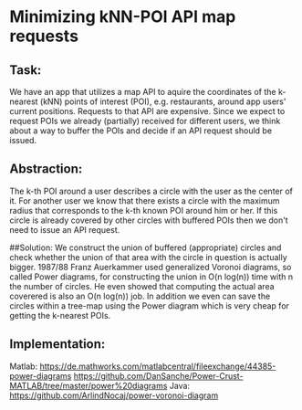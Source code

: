 # Minimizing kNN-POI API map requests

## Task: 
We have an app that utilizes a map API to aquire the coordinates
of the k-nearest (kNN) points of interest (POI), e.g. restaurants, around app users' current positions.
Requests to that API are expensive.
Since we expect to request POIs we already (partially) received for different users, we think about
a way to buffer the POIs and decide if an API request should be issued.

## Abstraction:
The k-th POI around a user describes a circle with the user as the center of it.
For another user we know that there exists a circle with the maximum radius that corresponds to the k-th known
POI around him or her.
If this circle is already covered by other circles with buffered POIs then we don't need to issue an API request.

##Solution:
We construct the union of buffered (appropriate) circles and check whether the union of that area with the circle in question
is actually bigger.
1987/88 Franz Auerkammer used generalized Voronoi diagrams, so called Power diagrams, for constructing the union in O(n log(n)) time with n the number of circles. He even showed that computing the actual area coverered is also an O(n log(n)) job.
In addition we even can save the circles within a tree-map using the Power diagram which is very cheap for getting the k-nearest POIs.

## Implementation:
Matlab: https://de.mathworks.com/matlabcentral/fileexchange/44385-power-diagrams
https://github.com/DanSanche/Power-Crust-MATLAB/tree/master/power%20diagrams
Java: https://github.com/ArlindNocaj/power-voronoi-diagram
